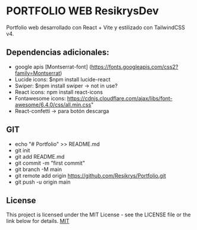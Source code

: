 # PORTFOLIO WEB ResikrysDev

Portfolio web desarrollado con React + Vite y estilizado con TailwindCSS v4.

## Dependencias adicionales: 
- google apis [Montserrat-font] (https://fonts.googleapis.com/css2?family=Montserrat)
- Lucide icons: $npm install lucide-react
- Swiper: $npm install swiper -> not in use?
- React icons: npm install react-icons
- Fontawesome icons: https://cdnjs.cloudflare.com/ajax/libs/font-awesome/6.4.0/css/all.min.css"
- React-confetti -> para botón descarga
 

## GIT
- echo "# Portfolio" >> README.md
- git init
- git add README.md
- git commit -m "first commit"
- git branch -M main
- git remote add origin https://github.com/Resikrys/Portfolio.git
- git push -u origin main

## License

This project is licensed under the MIT License - see the LICENSE file or the link below for details.
[MIT](https://choosealicense.com/licenses/mit/)
